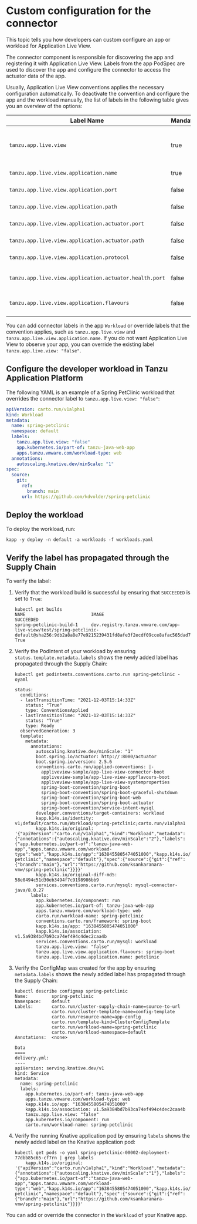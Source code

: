 # Custom configuration for the connector

This topic tells you how developers can custom configure an app or workload for Application Live View.

The connector component is responsible for discovering the app and registering
it with Application Live View.
Labels from the app PodSpec are used to discover the app and configure the connector
to access the actuator data of the app.

Usually, Application Live View conventions applies the necessary configuration automatically.
To deactivate the convention and configure the app and the workload manually,
the list of labels in the following table gives you an overview of the options:

| Label Name | Mandatory |Type | Default | Significance |
| ---| --- | --- | --- | --- |
| `tanzu.app.live.view` | true | Boolean | None | Toggle to activate or deactivate pod discovery |
| `tanzu.app.live.view.application.name` | true | String | None | Application name |
| `tanzu.app.live.view.application.port` | false | Integer | `8080` |  Application port |
| `tanzu.app.live.view.application.path` | false | String | `/` | Application context path |
| `tanzu.app.live.view.application.actuator.port` | false | Integer | `8080` | Application actuator port |
| `tanzu.app.live.view.application.actuator.path` |false| String| `/actuator` | Actuator context path |
| `tanzu.app.live.view.application.protocol` | false| http / https | `http` | Protocol scheme |
| `tanzu.app.live.view.application.actuator.health.port` | false | Integer | `8080` | Health endpoint port |
| `tanzu.app.live.view.application.flavours` | false | Comma separated string | `spring-boot,spring-cloud-gateway` | Application flavors |


You can add connector labels in the app `Workload` or override labels that the convention applies,
such as `tanzu.app.live.view` and `tanzu.app.live.view.application.name`.
If you do not want Application Live View to observe your app, you can override
the existing label `tanzu.app.live.view: "false"`.

## <a id="config-dev-workloads"></a> Configure the developer workload in Tanzu Application Platform

The following YAML is an example of a Spring PetClinic workload that overrides the
connector label to `tanzu.app.live.view: "false"`:

```yaml
apiVersion: carto.run/v1alpha1
kind: Workload
metadata:
  name: spring-petclinic
  namespace: default
  labels:
    tanzu.app.live.view: "false"
    app.kubernetes.io/part-of: tanzu-java-web-app
    apps.tanzu.vmware.com/workload-type: web
  annotations:
    autoscaling.knative.dev/minScale: "1"
spec:
  source:
    git:
      ref:
        branch: main
      url: https://github.com/kdvolder/spring-petclinic
```

## <a id="deploy-workloads"></a> Deploy the workload

To deploy the workload, run:

```console
kapp -y deploy -n default -a workloads -f workloads.yaml
```


## <a id="verify-propagation"></a> Verify the label has propagated through the Supply Chain

To verify the label:

1. Verify that the workload build is successful by ensuring that `SUCCEEDED` is set to `True`:

    ```console
    kubectl get builds
    NAME                         IMAGE                                                                                                                                                 SUCCEEDED
    spring-petclinic-build-1     dev.registry.tanzu.vmware.com/app-live-view/test/spring-petclinic-default@sha256:9db2a8a8e77e9215239431fd8afe3f2ecdf09cce8afac565dad7b5f0c5ac0cdf     True
    ```

1. Verify the PodIntent of your workload by ensuring `status.template.metadata.labels`
shows the newly added label has propagated through the Supply Chain:

    ```console
    kubectl get podintents.conventions.carto.run spring-petclinic -oyaml

    status:
      conditions:
      - lastTransitionTime: "2021-12-03T15:14:33Z"
        status: "True"
        type: ConventionsApplied
      - lastTransitionTime: "2021-12-03T15:14:33Z"
        status: "True"
        type: Ready
      observedGeneration: 3
      template:
        metadata:
          annotations:
            autoscaling.knative.dev/minScale: "1"
            boot.spring.io/actuator: http://:8080/actuator
            boot.spring.io/version: 2.5.6
            conventions.carto.run/applied-conventions: |-
              appliveview-sample/app-live-view-connector-boot
              appliveview-sample/app-live-view-appflavours-boot
              appliveview-sample/app-live-view-systemproperties
              spring-boot-convention/spring-boot
              spring-boot-convention/spring-boot-graceful-shutdown
              spring-boot-convention/spring-boot-web
              spring-boot-convention/spring-boot-actuator
              spring-boot-convention/service-intent-mysql
            developer.conventions/target-containers: workload
            kapp.k14s.io/identity: v1;default/carto.run/Workload/spring-petclinic;carto.run/v1alpha1
            kapp.k14s.io/original: '{"apiVersion":"carto.run/v1alpha1","kind":"Workload","metadata":{"annotations":{"autoscaling.knative.dev/minScale":"2"},"labels":{"app.kubernetes.io/part-of":"tanzu-java-web-app","apps.tanzu.vmware.com/workload-type":"web","kapp.k14s.io/app":"1638455805474051000","kapp.k14s.io/association":"v1.5a9384bd7b93ca74ef494c4dec2caa4b","tanzu.app.live.view":"false"},"name":"spring-petclinic","namespace":"default"},"spec":{"source":{"git":{"ref":{"branch":"main"},"url":"https://github.com/ksankaranara-vmw/spring-petclinic"}}}}'
            kapp.k14s.io/original-diff-md5: 58e0494c51d30eb3494f7c9198986bb9
            services.conventions.carto.run/mysql: mysql-connector-java/8.0.27
          labels:
            app.kubernetes.io/component: run
            app.kubernetes.io/part-of: tanzu-java-web-app
            apps.tanzu.vmware.com/workload-type: web
            carto.run/workload-name: spring-petclinic
            conventions.carto.run/framework: spring-boot
            kapp.k14s.io/app: "1638455805474051000"
            kapp.k14s.io/association: v1.5a9384bd7b93ca74ef494c4dec2caa4b
            services.conventions.carto.run/mysql: workload
            tanzu.app.live.view: "false"
            tanzu.app.live.view.application.flavours: spring-boot
            tanzu.app.live.view.application.name: petclinic
    ```

1. Verify the ConfigMap was created for the app by ensuring `metadata.labels`
shows the newly added label has propagated through the Supply Chain:

    ```console
    kubectl describe configmap spring-petclinic
    Name:         spring-petclinic
    Namespace:    default
    Labels:       carto.run/cluster-supply-chain-name=source-to-url
                  carto.run/cluster-template-name=config-template
                  carto.run/resource-name=app-config
                  carto.run/template-kind=ClusterConfigTemplate
                  carto.run/workload-name=spring-petclinic
                  carto.run/workload-namespace=default
    Annotations:  <none>

    Data
    ====
    delivery.yml:
    ----
    apiVersion: serving.knative.dev/v1
    kind: Service
    metadata:
      name: spring-petclinic
      labels:
        app.kubernetes.io/part-of: tanzu-java-web-app
        apps.tanzu.vmware.com/workload-type: web
        kapp.k14s.io/app: "1638455805474051000"
        kapp.k14s.io/association: v1.5a9384bd7b93ca74ef494c4dec2caa4b
        tanzu.app.live.view: "false"
        app.kubernetes.io/component: run
        carto.run/workload-name: spring-petclinic
    ```

1. Verify the running Knative application pod by ensuring `labels` shows the newly
added label on the Knative application pod:

    ```console
    kubectl get pods -o yaml spring-petclinic-00002-deployment-77dbb85c65-cf7rn | grep labels
        kapp.k14s.io/original: '{"apiVersion":"carto.run/v1alpha1","kind":"Workload","metadata":{"annotations":{"autoscaling.knative.dev/minScale":"1"},"labels":{"app.kubernetes.io/part-of":"tanzu-java-web-app","apps.tanzu.vmware.com/workload-type":"web","kapp.k14s.io/app":"1638455805474051000","kapp.k14s.io/association":"v1.5a9384bd7b93ca74ef494c4dec2caa4b","tanzu.app.live.view":"false"},"name":"spring-petclinic","namespace":"default"},"spec":{"source":{"git":{"ref":{"branch":"main"},"url":"https://github.com/ksankaranara-vmw/spring-petclinic"}}}}'
    ```

You can add or override the connector in the `Workload` of your Knative app.
